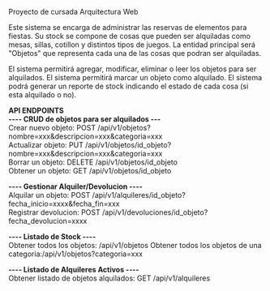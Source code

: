 Proyecto de cursada Arquitectura Web

Este sistema se encarga de administrar las reservas de elementos para fiestas.
Su stock se compone de cosas que pueden ser alquiladas como mesas, sillas, cotillon y distintos tipos de juegos.
La entidad principal será "Objetos" que representa cada una de las cosas que podran ser alquiladas.

El sistema permitirá agregar, modificar, eliminar o leer los objetos para ser alquilados.
El sistema permitirá marcar un objeto como alquilado.
El sistema podrá generar un reporte de stock indicando el estado de cada cosa (si esta alquilado o no).

**API ENDPOINTS**  
**---- CRUD de objetos para ser alquilados ---**  
Crear nuevo objeto: POST /api/v1/objetos?nombre=xxx&descripcion=xxx&categoria=xxx  
Actualizar objeto: PUT /api/v1/objetos/id_objeto?nombre=xxx&descripcion=xxx&categoria=xxx  
Borrar un objeto: DELETE /api/v1/objetos/id_objeto  
Obtener un objeto: GET /api/v1/objetos/id_objeto  

**---- Gestionar Alquiler/Devolucion ----**  
Alquilar un objeto: POST /api/v1/alquileres/id_objeto?fecha_inicio=xxxx&fecha_fin=xxx  
Registrar devolucion: POST /api/v1/devoluciones/id_objeto?fecha_devolucion=xxxx

**---- Listado de Stock ----**  
Obtener todos los objetos: /api/v1/objetos
Obtener todos los objetos de una categoria:/api/v1/objetos?categoria=xxx

**---- Listado de Alquileres Activos ----**  
Obtener listado de objetos alquilados: GET /api/v1/alquileres

